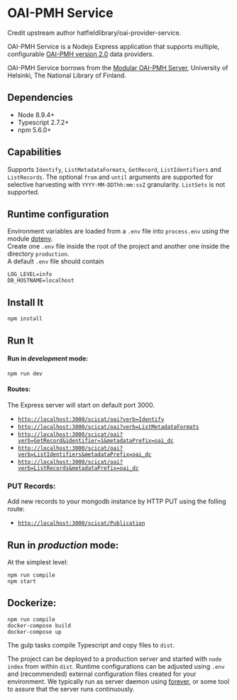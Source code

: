 # OAI-PMH Service

Credit upstream author hatfieldlibrary/oai-provider-service.

OAI-PMH Service is a Nodejs Express application that supports multiple, configurable [OAI-PMH version 2.0](https://www.openarchives.org/OAI/openarchivesprotocol.html) data providers.

OAI-PMH Service borrows from the [Modular OAI-PMH Server](https://github.com/NatLibFi/oai-pmh-server), University of Helsinki, 
The National Library of Finland. 
 

## Dependencies

* Node 8.9.4+
* Typescript 2.7.2+
* npm 5.6.0+

## Capabilities

Supports `Identify`, `ListMetadataFormats`, `GetRecord`, `ListIdentifiers` and `ListRecords`. The optional
`from` and `until` arguments are supported for selective harvesting with `YYYY-MM-DDThh:mm:ssZ` granularity.  `ListSets` is not supported.  

## Runtime configuration

Environment variables are loaded from a `.env` file into `process.env` using the module [dotenv](https://www.npmjs.com/package/dotenv).  
Create one `.env` file inside the root of the project and another one inside the directory `production`.  
A default `.env` file should contain

```
LOG_LEVEL=info
DB_HOSTNAME=localhost
```

## Install It
```
npm install
```

## Run It
#### Run in *development* mode:

```
npm run dev
```

#### Routes:

The Express server will start on default port 3000.  

* [`http://localhost:3000/scicat/oai?verb=Identify`](http://localhost:3000/scicat/oai?verb=Identify)
* [`http://localhost:3000/scicat/oai?verb=ListMetadataFormats`](http://localhost:3000/scicat/oai?verb=ListMetadataFormats)
* [`http://localhost:3000/scicat/oai?verb=GetRecord&identifier=1&metadataPrefix=oai_dc`](http://localhost:3000/scicat/oai?verb=GetRecord&identifier=1&metadataPrefix=oai_dc)
* [`http://localhost:3000/scicat/oai?verb=ListIdentifiers&metadataPrefix=oai_dc`](http://localhost:3000/scicat/oai?verb=ListIdentifiers&metadataPrefix=oai_dc)
* [`http://localhost:3000/scicat/oai?verb=ListRecords&metadataPrefix=oai_dc`](http://localhost:3000/scicat/oai?verb=ListRecords&metadataPrefix=oai_dc)

### PUT Records:

Add new records to your mongodb instance by HTTP PUT using the folling route:

* [`http://localhost:3000/scicat/Publication`](http://localhost:3000/scicat/Publication)


## Run in *production* mode:

At the simplest level:
```
npm run compile
npm start
```
## Dockerize:

```
npm run compile
docker-compose build
docker-compose up
```

The gulp tasks compile Typescript and copy files to `dist`. 

The project can be deployed to a production server and started with `node index` from within `dist`. Runtime configurations
can be adjusted using `.env` and (recommended) external configuration files created for your environment. We typically run as server daemon using [forever](https://github.com/foreverjs/forever), or some tool 
to assure that the server runs continuously.  





